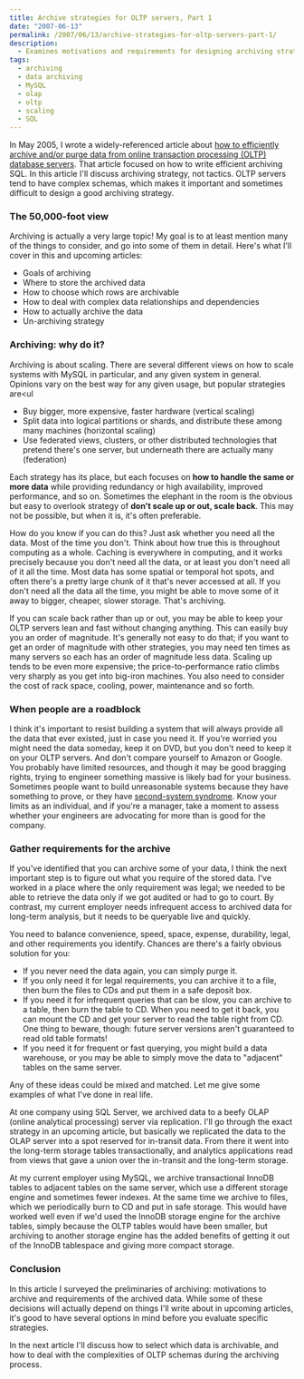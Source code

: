```yaml
---
title: Archive strategies for OLTP servers, Part 1
date: "2007-06-13"
permalink: /2007/06/13/archive-strategies-for-oltp-servers-part-1/
description:
  - Examines motivations and requirements for designing archiving strategies
tags:
  - archiving
  - data archiving
  - MySQL
  - olap
  - oltp
  - scaling
  - SQL
---
```

In May 2005, I wrote a widely-referenced article about [how to efficiently archive and/or purge data from online transaction processing (OLTP) database servers][1]. That article focused on how to write efficient archiving SQL. In this article I'll discuss archiving strategy, not tactics. OLTP servers tend to have complex schemas, which makes it important and sometimes difficult to design a good archiving strategy.

### The 50,000-foot view

Archiving is actually a very large topic! My goal is to at least mention many of the things to consider, and go into some of them in detail. Here's what I'll cover in this and upcoming articles:

*   Goals of archiving
*   Where to store the archived data
*   How to choose which rows are archivable
*   How to deal with complex data relationships and dependencies
*   How to actually archive the data
*   Un-archiving strategy

### Archiving: why do it?

Archiving is about scaling. There are several different views on how to scale systems with MySQL in particular, and any given system in general. Opinions vary on the best way for any given usage, but popular strategies are<ul 

*   Buy bigger, more expensive, faster hardware (vertical scaling)
*   Split data into logical partitions or shards, and distribute these among many machines (horizontal scaling)
*   Use federated views, clusters, or other distributed technologies that pretend there's one server, but underneath there are actually many (federation)</ul> 
Each strategy has its place, but each focuses on **how to handle the same or more data** while providing redundancy or high availability, improved performance, and so on. Sometimes the elephant in the room is the obvious but easy to overlook strategy of **don't scale up or out, scale back**. This may not be possible, but when it is, it's often preferable.

How do you know if you can do this? Just ask whether you need all the data. Most of the time you don't. Think about how true this is throughout computing as a whole. Caching is everywhere in computing, and it works precisely because you don't need all the data, or at least you don't need all of it all the time. Most data has some spatial or temporal hot spots, and often there's a pretty large chunk of it that's never accessed at all. If you don't need all the data all the time, you might be able to move some of it away to bigger, cheaper, slower storage. That's archiving.

If you can scale back rather than up or out, you may be able to keep your OLTP servers lean and fast without changing anything. This can easily buy you an order of magnitude. It's generally not easy to do that; if you want to get an order of magnitude with other strategies, you may need ten times as many servers so each has an order of magnitude less data. Scaling up tends to be even more expensive; the price-to-performance ratio climbs very sharply as you get into big-iron machines. You also need to consider the cost of rack space, cooling, power, maintenance and so forth.

### When people are a roadblock

I think it's important to resist building a system that will always provide all the data that ever existed, just in case you need it. If you're worried you might need the data someday, keep it on DVD, but you don't need to keep it on your OLTP servers. And don't compare yourself to Amazon or Google. You probably have limited resources, and though it may be good bragging rights, trying to engineer something massive is likely bad for your business. Sometimes people want to build unreasonable systems because they have something to prove, or they have [second-system syndrome][2]. Know your limits as an individual, and if you're a manager, take a moment to assess whether your engineers are advocating for more than is good for the company.

### Gather requirements for the archive

If you've identified that you can archive some of your data, I think the next important step is to figure out what you require of the stored data. I've worked in a place where the only requirement was legal; we needed to be able to retrieve the data only if we got audited or had to go to court. By contrast, my current employer needs infrequent access to archived data for long-term analysis, but it needs to be queryable live and quickly.

You need to balance convenience, speed, space, expense, durability, legal, and other requirements you identify. Chances are there's a fairly obvious solution for you:

*   If you never need the data again, you can simply purge it.
*   If you only need it for legal requirements, you can archive it to a file, then burn the files to CDs and put them in a safe deposit box.
*   If you need it for infrequent queries that can be slow, you can archive to a table, then burn the table to CD. When you need to get it back, you can mount the CD and get your server to read the table right from CD. One thing to beware, though: future server versions aren't guaranteed to read old table formats!
*   If you need it for frequent or fast querying, you might build a data warehouse, or you may be able to simply move the data to "adjacent" tables on the same server.

Any of these ideas could be mixed and matched. Let me give some examples of what I've done in real life.

At one company using SQL Server, we archived data to a beefy OLAP (online analytical processing) server via replication. I'll go through the exact strategy in an upcoming article, but basically we replicated the data to the OLAP server into a spot reserved for in-transit data. From there it went into the long-term storage tables transactionally, and analytics applications read from views that gave a union over the in-transit and the long-term storage.

At my current employer using MySQL, we archive transactional InnoDB tables to adjacent tables on the same server, which use a different storage engine and sometimes fewer indexes. At the same time we archive to files, which we periodically burn to CD and put in safe storage. This would have worked well even if we'd used the InnoDB storage engine for the archive tables, simply because the OLTP tables would have been smaller, but archiving to another storage engine has the added benefits of getting it out of the InnoDB tablespace and giving more compact storage.

### Conclusion

In this article I surveyed the preliminaries of archiving: motivations to archive and requirements of the archived data. While some of these decisions will actually depend on things I'll write about in upcoming articles, it's good to have several options in mind before you evaluate specific strategies.

In the next article I'll discuss how to select which data is archivable, and how to deal with the complexities of OLTP schemas during the archiving process.

 [1]: http://www.xaprb.com/blog/2006/05/02/how-to-write-efficient-archiving-and-purging-jobs-in-sql/
 [2]: http://en.wikipedia.org/wiki/The_Mythical_Man-Month
